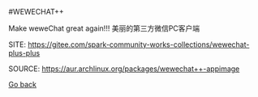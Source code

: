 #WEWECHAT++

 Make weweChat great again!!! 美丽的第三方微信PC客户端

 SITE: https://gitee.com/spark-community-works-collections/wewechat-plus-plus

 SOURCE: https://aur.archlinux.org/packages/wewechat++-appimage

 [Go back](https://portable-linux-apps.github.io/apps.html)
